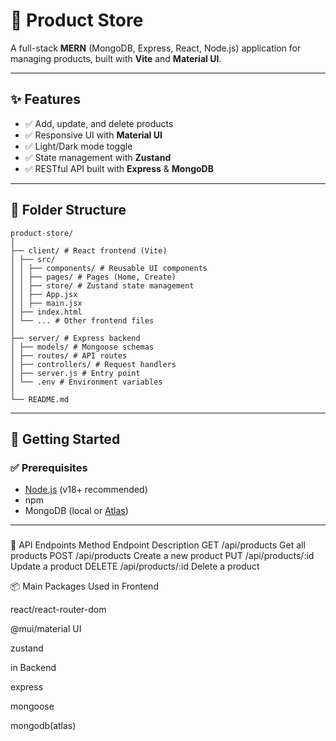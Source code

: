 # 🛒 Product Store

A full-stack **MERN** (MongoDB, Express, React, Node.js) application for managing products, built with **Vite** and **Material UI**.

---

## ✨ Features

- ✅ Add, update, and delete products
- ✅ Responsive UI with **Material UI**
- ✅ Light/Dark mode toggle
- ✅ State management with **Zustand**
- ✅ RESTful API built with **Express** & **MongoDB**

---

## 📂 Folder Structure
```
product-store/
│
├── client/ # React frontend (Vite)
│ ├── src/
│ │ ├── components/ # Reusable UI components
│ │ ├── pages/ # Pages (Home, Create)
│ │ ├── store/ # Zustand state management
│ │ ├── App.jsx
│ │ ├── main.jsx
│ ├── index.html
│ └── ... # Other frontend files
│
├── server/ # Express backend
│ ├── models/ # Mongoose schemas
│ ├── routes/ # API routes
│ ├── controllers/ # Request handlers
│ ├── server.js # Entry point
│ └── .env # Environment variables
│
└── README.md
```
---

## 🚀 Getting Started

### ✅ Prerequisites

- [Node.js](https://nodejs.org/) (v18+ recommended)
- npm
- MongoDB (local or [Atlas](https://www.mongodb.com/atlas))

---

###

🔗 API Endpoints
Method	Endpoint	Description
GET	/api/products	Get all products
POST	/api/products	Create a new product
PUT	/api/products/:id	Update a product
DELETE	/api/products/:id	Delete a product

📦 Main Packages Used in Frontend

react/react-router-dom

@mui/material UI 

zustand

in Backend

express

mongoose

mongodb(atlas)


